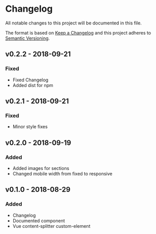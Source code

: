# Changelog
All notable changes to this project will be documented in this file.

The format is based on [Keep a Changelog](http://keepachangelog.com/en/1.0.0/)
and this project adheres to [Semantic Versioning](http://semver.org/spec/v2.0.0.html).

<!--
## [UNRELEASED]
### Added
### Changed
### Deprecated
### Removed
### Fixed
### Security
-->

## v0.2.2 - 2018-09-21

### Fixed
- Fixed Changelog
- Added dist for npm




## v0.2.1 - 2018-09-21

### Fixed
- Minor style fixes




## v0.2.0 - 2018-09-19

### Added
- Added images for sections
- Changed mobile width from fixed to responsive




## v0.1.0 - 2018-08-29

### Added
- Changelog
- Documented component
- Vue content-splitter custom-element